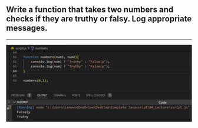 ## Write a function that takes two numbers and checks if they are truthy or falsy. Log appropriate messages.

---

![Scrrenshot](i6.png)
